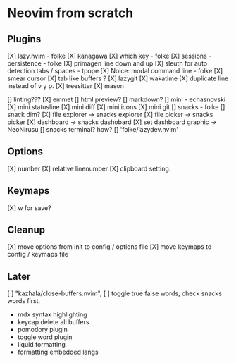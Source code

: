 # Neovim from scratch

## Plugins

[X] lazy.nvim - folke
[X] kanagawa
[X] which key - folke
[X] sessions - persistence - folke
[X] primagen line down and up
[X] sleuth for auto detection tabs / spaces - tpope
[X] Noice: modal command line - folke
[X] smear cursor
[X] tab like buffers ?
[X] lazygit
[X] wakatime
[X] duplicate line instead of v y p.
[X] treesitter
[X] mason

[] linting???
[X] emmet
[] html preview?
[] markdown?
[] mini - echasnovski
  [X] mini.statusline
  [X] mini diff
  [X] mini icons
  [X] mini git
[] snacks - folke
  [] snack dim?
  [X] file explorer -> snacks explorer
  [X] file picker -> snacks picker
  [X] dashboard -> snacks dashobard
  [X] set dashboard graphic -> NeoNirusu
  [] snacks terminal? how?
[] 'folke/lazydev.nvim'

## Options
[X] number
[X] relative linenumber
[X] clipboard setting. 

## Keymaps
[X] w for save?

## Cleanup
[X] move options from init to config / options file
[X] move keymaps to config / keymaps file

## Later
[ ] "kazhala/close-buffers.nvim",
[ ] toggle true false words, check snacks words first.
- mdx syntax highlighting
- keycap delete all buffers
- pomodory plugin
- toggle word plugin
- liquid formatting
- formatting embedded langs
